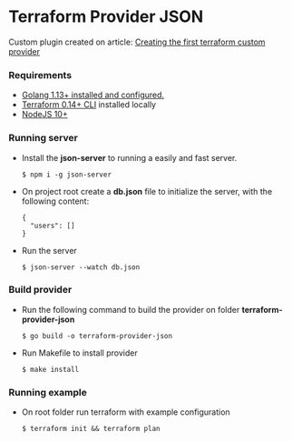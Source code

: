 # Terraform Provider JSON
Custom plugin created on article: [Creating the first terraform custom provider](https://aws.amazon.com/pt/sdk-for-node-js/)
   
### Requirements
   * [Golang 1.13+ installed and configured.](https://golang.org/doc/install)
   * [Terraform 0.14+ CLI](https://learn.hashicorp.com/tutorials/terraform/install-cli) installed locally
   * [NodeJS 10+](https://nodejs.org/en/download/)

### Running server
* Install the **json-server** to running a easily and fast server.
    ```shell
    $ npm i -g json-server
    ```
 * On project root create a **db.json** file to initialize the server, with the following content:
    ```
    {
      "users": []
    }
    ```
 * Run the server 
    ```
    $ json-server --watch db.json
    ```

### Build provider
* Run the following command to build the provider on folder **terraform-provider-json**
    ```
    $ go build -o terraform-provider-json
    ```
* Run Makefile to install provider
    ```
    $ make install
    ```
### Running example
* On root folder run terraform with example configuration 
    ```
    $ terraform init && terraform plan
    ```